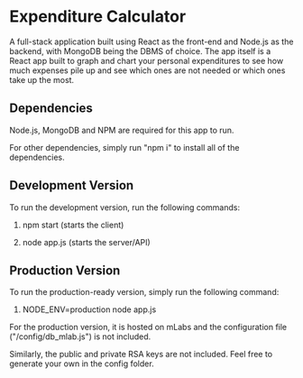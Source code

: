 # Expenditure Calculator

A full-stack application built using React as the front-end and Node.js as the backend, with MongoDB being the DBMS of choice.
The app itself is a React app built to graph and chart your personal expenditures to see how much expenses pile up and see which ones are not needed or which ones take up the most.

## Dependencies
Node.js, MongoDB and NPM are required for this app to run.

For other dependencies, simply run "npm i" to install all of the dependencies.

## Development Version
To run the development version, run the following commands:

1. npm start (starts the client)

2. node app.js (starts the server/API)

## Production Version
To run the production-ready version, simply run the following command:

1. NODE_ENV=production node app.js

For the production version, it is hosted on mLabs and the configuration file ("/config/db_mlab.js") is not included. 

Similarly, the public and private RSA keys are not included. Feel free to generate your own in the config folder.

